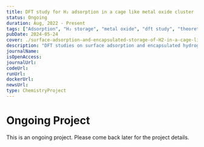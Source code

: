 ```yaml
---
title: DFT study for H₂ adsorption in a cage like metal oxide cluster
status: Ongoing
duration: Aug, 2022 - Present
tags: ["Adsorption", "H₂ storage", "metal oxide", "dft study", "theoretical", "ongoing"]
pubDate: 2024-05-24
cover: ./surface-adsorption-and-encapsulated-storage-of-H2-in-a-cage-like-metal-oxide-cluster.jpg
description: "DFT studies on surface adsorption and encapsulated hydrogen storage in a cage like metal oxide cluster."
journalName: 
isOpenAccess: 
journalUrl: 
codeUrl: 
runUrl: 
dockerUrl: 
newsUrl: 
type: ChemistryProject
---
```

# Ongoing Project
This is an ongoing project. Please come back later for the project details.